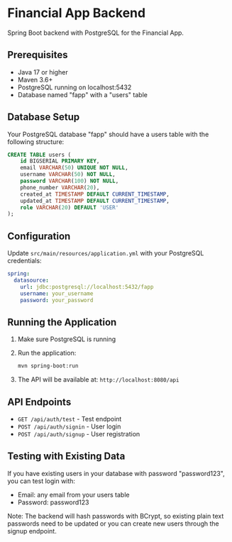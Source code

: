 # Financial App Backend

Spring Boot backend with PostgreSQL for the Financial App.

## Prerequisites

- Java 17 or higher
- Maven 3.6+
- PostgreSQL running on localhost:5432
- Database named "fapp" with a "users" table

## Database Setup

Your PostgreSQL database "fapp" should have a users table with the following structure:

```sql
CREATE TABLE users (
    id BIGSERIAL PRIMARY KEY,
    email VARCHAR(50) UNIQUE NOT NULL,
    username VARCHAR(50) NOT NULL,
    password VARCHAR(100) NOT NULL,
    phone_number VARCHAR(20),
    created_at TIMESTAMP DEFAULT CURRENT_TIMESTAMP,
    updated_at TIMESTAMP DEFAULT CURRENT_TIMESTAMP,
    role VARCHAR(20) DEFAULT 'USER'
);
```

## Configuration

Update `src/main/resources/application.yml` with your PostgreSQL credentials:

```yaml
spring:
  datasource:
    url: jdbc:postgresql://localhost:5432/fapp
    username: your_username
    password: your_password
```

## Running the Application

1. Make sure PostgreSQL is running
2. Run the application:
   ```bash
   mvn spring-boot:run
   ```

3. The API will be available at: `http://localhost:8080/api`

## API Endpoints

- `GET /api/auth/test` - Test endpoint
- `POST /api/auth/signin` - User login
- `POST /api/auth/signup` - User registration

## Testing with Existing Data

If you have existing users in your database with password "password123", you can test login with:
- Email: any email from your users table
- Password: password123

Note: The backend will hash passwords with BCrypt, so existing plain text passwords need to be updated or you can create new users through the signup endpoint.
